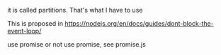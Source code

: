 it is called partitions. 
That's what I have to use


This is proposed in https://nodejs.org/en/docs/guides/dont-block-the-event-loop/

use promise or not use promise, see promise.js
